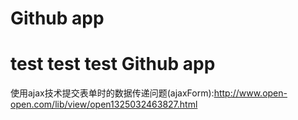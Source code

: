 Github app
============
test test test
Github app
============
使用ajax技术提交表单时的数据传递问题(ajaxForm):http://www.open-open.com/lib/view/open1325032463827.html